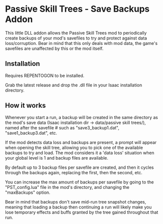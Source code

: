 # Passive Skill Trees - Save Backups Addon

This little DLL addon allows the Passive Skill Trees mod to periodically create backups of your mod's savefiles to try and protect against data loss/corruption. Bear in mind that this only deals with mod data, the game's savefiles are unaffected by this or the mod itself.

## **Installation**

Requires REPENTOGON to be installed.

Grab the latest release and drop the .dll file in your Isaac installation directory.

## **How it works**

Whenever you start a run, a backup will be created in the same directory as the mod's save data (Isaac installation dir -> data/passive skill trees/), named after the savefile # such as "save3_backup1.dat", "save1_backup3.dat", etc.

If the mod detects data loss and backups are present, a prompt will appear when opening the skill tree, allowing you to pick one of the available backups to try and load. The mod considers it a 'data loss' situation when your global level is 1 and backup files are available.

By default up to 3 backup files per savefile are created, and then it cycles through the backups again, replacing the first, then the second, etc.

You can increase the max amount of backups per savefile by going to the "PST_config.lua" file in the mod's directory, and changing the "maxBackups" option.

Bear in mind that backups don't save mid-run tree snapshot changes, meaning that loading a backup then continuing a run will likely make you lose temporary effects and buffs granted by the tree gained throughout that run.
